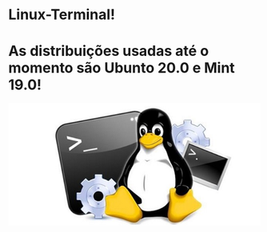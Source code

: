 # Linux-Terminal!
# As distribuições usadas até o momento são Ubunto 20.0 e Mint 19.0!

![](./linux-1.jpg)

